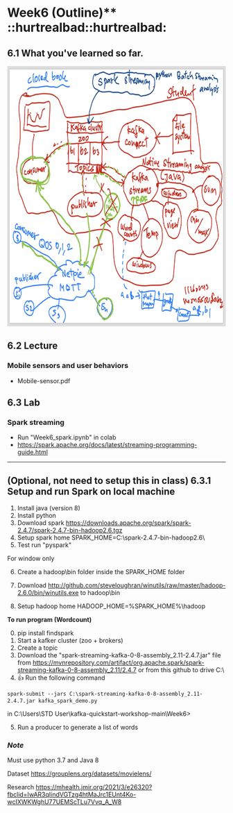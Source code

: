 # Week6 (Outline)** ::hurtrealbad::hurtrealbad:

## 6.1 What you've learned so far.
<img src=./img1.png width="800" height="600">

## 6.2 Lecture
### Mobile sensors and user behaviors
- Mobile-sensor.pdf

## 6.3 Lab
### Spark streaming
- Run "Week6_spark.ipynb" in colab
- https://spark.apache.org/docs/latest/streaming-programming-guide.html

*********************************************************************


## (Optional, not need to setup this in class) 6.3.1 Setup and run Spark on local machine
  1. Install java (version 8)
  2. Install python
  3. Download spark https://downloads.apache.org/spark/spark-2.4.7/spark-2.4.7-bin-hadoop2.6.tgz
  4. Setup spark home SPARK_HOME=C:\spark-2.4.7-bin-hadoop2.6\
  5. Test run "pyspark"

  For window only

  6. Create a hadoop\bin folder inside the SPARK_HOME folder

  7. Download http://github.com/steveloughran/winutils/raw/master/hadoop-2.6.0/bin/winutils.exe to hadoop\bin

  8. Setup hadoop home HADOOP_HOME=%SPARK_HOME%\hadoop

  **To run program (Wordcount)**

  0. pip install findspark
  1. Start a kafker cluster (zoo + brokers)
  2. Create a topic
  3. Download the "spark-streaming-kafka-0-8-assembly_2.11-2.4.7.jar" file from https://mvnrepository.com/artifact/org.apache.spark/spark-streaming-kafka-0-8-assembly_2.11/2.4.7 or from this github to drive C:\
  4. :+1: Run the following command 
  ```
  spark-submit --jars C:\spark-streaming-kafka-0-8-assembly_2.11-2.4.7.jar kafka_spark_demo.py
  ```
  in C:\Users\STD User\kafka-quickstart-workshop-main\Week6>

  5. Run a producer to generate a list of words

  ### *Note*
  Must use python 3.7 and Java 8

  <!--
  ### 6.3.2 Setup and run Spark on colab
  https://nb.recohut.com/spark/pyspark/kafka/movie/2021/06/25/kafka-spark-streaming-colab.html
  -->
  
  Dataset 
  https://grouplens.org/datasets/movielens/
  
  Research
  https://mhealth.jmir.org/2021/3/e26320?fbclid=IwAR3qIindVGTzg4htMaJrc1EUnt4Ko-wcIXWKWghU77UEMScTLu7Vvq_A_W8
